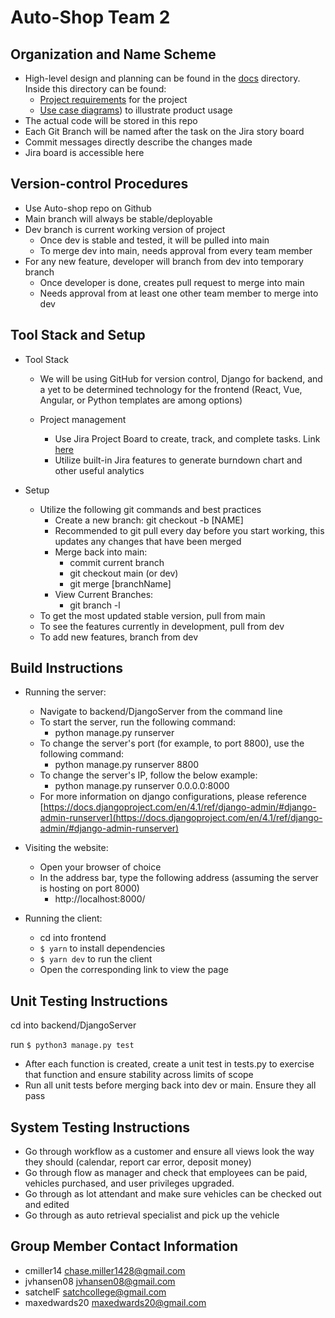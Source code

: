 # Auto-Shop Team 2

## Organization and Name Scheme

- High-level design and planning can be found in the [docs](./docs/) directory. Inside this directory can be found:
  - [Project requirements](./docs/Requirements%20Definition.pdf) for the project
  - [Use case diagrams](./docs/use_cases/)) to illustrate product usage
- The actual code will be stored in this repo
- Each Git Branch will be named after the task on the Jira story board
- Commit messages directly describe the changes made
- Jira board is accessible here

## Version-control Procedures

- Use Auto-shop repo on Github
- Main branch will always be stable/deployable
- Dev branch is current working version of project
  - Once dev is stable and tested, it will be pulled into main
  - To merge dev into main, needs approval from every team member
- For any new feature, developer will branch from dev into temporary branch
  - Once developer is done, creates pull request to merge into main
  - Needs approval from at least one other team member to merge into dev

## Tool Stack and Setup

- Tool Stack

  - We will be using GitHub for version control, Django for backend, and a yet to be determined technology for the frontend (React, Vue, Angular, or Python templates are among options)
  - Project management

    - Use Jira Project Board to create, track, and complete tasks. Link [here](https://dastardlydansrentacar.atlassian.net/jira/software/projects/DDRAC/boards/1/backlog)
    - Utilize built-in Jira features to generate burndown chart and other useful analytics

- Setup
  - Utilize the following git commands and best practices
    - Create a new branch: git checkout -b [NAME]
    - Recommended to git pull every day before you start working, this updates any changes that have been merged
    - Merge back into main:
      - commit current branch
      - git checkout main (or dev)
      - git merge [branchName]
    - View Current Branches:
      - git branch -l
  - To get the most updated stable version, pull from main
  - To see the features currently in development, pull from dev
  - To add new features, branch from dev

## Build Instructions

- Running the server:
  - Navigate to backend/DjangoServer from the command line
  - To start the server, run the following command:
    - python manage.py runserver
  - To change the server's port (for example, to port 8800), use the following command:
    - python manage.py runserver 8800
  - To change the server's IP, follow the below example:
    - python manage.py runserver 0.0.0.0:8000
  - For more information on django configurations, please reference [https://docs.djangoproject.com/en/4.1/ref/django-admin/#django-admin-runserver](https://docs.djangoproject.com/en/4.1/ref/django-admin/#django-admin-runserver)
- Visiting the website:
  - Open your browser of choice
  - In the address bar, type the following address (assuming the server is hosting on port 8000)
    - http://localhost:8000/

- Running the client:
  - cd into frontend
  - `$ yarn` to install dependencies
  - `$ yarn dev` to run the client 
  - Open the corresponding link to view the page
## Unit Testing Instructions

cd into backend/DjangoServer

run `$ python3 manage.py test`

- After each function is created, create a unit test in tests.py to exercise that function and ensure stability across limits of scope
- Run all unit tests before merging back into dev or main. Ensure they all pass

## System Testing Instructions

- Go through workflow as a customer and ensure all views look the way they should (calendar, report car error, deposit money)
- Go through flow as manager and check that employees can be paid, vehicles purchased, and user privileges upgraded.
- Go through as lot attendant and make sure vehicles can be checked out and edited
- Go through as auto retrieval specialist and pick up the vehicle

##

## Group Member Contact Information

- cmiller14 chase.miller1428@gmail.com
- jvhansen08 jvhansen08@gmail.com
- satchelF satchcollege@gmail.com
- maxedwards20 maxedwards20@gmail.com

